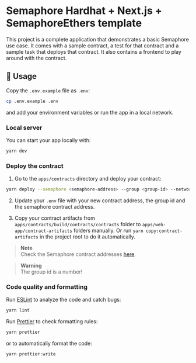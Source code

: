 # Semaphore Hardhat + Next.js + SemaphoreEthers template

This project is a complete application that demonstrates a basic Semaphore use case. It comes with a sample contract, a test for that contract and a sample task that deploys that contract. It also contains a frontend to play around with the contract. 

## 📜 Usage

Copy the `.env.example` file as `.env`:

```bash
cp .env.example .env
```

and add your environment variables or run the app in a local network.

### Local server

You can start your app locally with:

```bash
yarn dev
```

### Deploy the contract

1. Go to the `apps/contracts` directory and deploy your contract:

```bash
yarn deploy --semaphore <semaphore-address> --group <group-id> --network arbitrum-goerli
```

2. Update your `.env` file with your new contract address, the group id and the semaphore contract address.

3. Copy your contract artifacts from `apps/contracts/build/contracts/contracts` folder to `apps/web-app/contract-artifacts` folders manually. Or run `yarn copy:contract-artifacts` in the project root to do it automatically.

> **Note**  
> Check the Semaphore contract addresses [here](https://semaphore.appliedzkp.org/docs/deployed-contracts).

> **Warning**  
> The group id is a number!

### Code quality and formatting

Run [ESLint](https://eslint.org/) to analyze the code and catch bugs:

```bash
yarn lint
```

Run [Prettier](https://prettier.io/) to check formatting rules:

```bash
yarn prettier
```

or to automatically format the code:

```bash
yarn prettier:write
```
